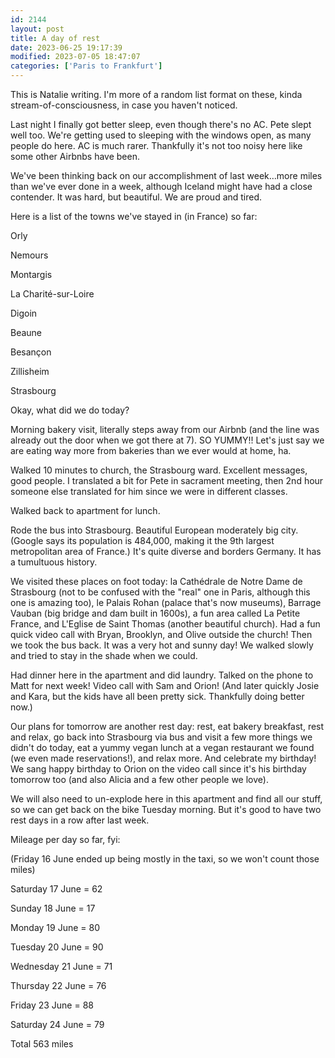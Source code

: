 ```yaml
---
id: 2144
layout: post
title: A day of rest
date: 2023-06-25 19:17:39
modified: 2023-07-05 18:47:07
categories: ['Paris to Frankfurt']
---
```



This is Natalie writing. I'm more of a random list format on these, kinda stream-of-consciousness, in case you haven't noticed. 




Last night I finally got better sleep, even though there's no AC. Pete slept well too. We're getting used to sleeping with the windows open, as many people do here. AC is much rarer. Thankfully it's not too noisy here like some other Airbnbs have been.  




We've been thinking back on our accomplishment of last week…more miles than we've ever done in a week, although Iceland might have had a close contender. It was hard, but beautiful. We are proud and tired. 




Here is a list of the towns we've stayed in (in France) so far: 




Orly




Nemours




Montargis




La Charité-sur-Loire




Digoin




Beaune




Besançon




Zillisheim




Strasbourg 




Okay, what did we do today?




Morning bakery visit, literally steps away from our Airbnb (and the line was already out the door when we got there at 7). SO YUMMY!! Let's just say we are eating way more from bakeries than we ever would at home, ha. 




Walked 10 minutes to church, the Strasbourg ward. Excellent messages, good people. I translated a bit for Pete in sacrament meeting, then 2nd hour someone else translated for him since we were in different classes. 




Walked back to apartment for lunch.




Rode the bus into Strasbourg. Beautiful European moderately big city. (Google says its population is 484,000, making it the 9th largest metropolitan area of France.) It's quite diverse and borders Germany. It has a tumultuous history. 




We visited these places on foot today: la Cathédrale de Notre Dame de Strasbourg (not to be confused with the "real" one in Paris, although this one is amazing too), le Palais Rohan (palace that's now museums), Barrage Vauban (big bridge and dam built in 1600s), a fun area called La Petite France, and L'Eglise de Saint Thomas (another beautiful church). Had a fun quick video call with Bryan, Brooklyn, and Olive outside the church! Then we took the bus back. It was a very hot and sunny day! We walked slowly and tried to stay in the shade when we could.




Had dinner here in the apartment and did laundry. Talked on the phone to Matt for next week! Video call with Sam and Orion! (And later quickly Josie and Kara, but the kids have all been pretty sick. Thankfully doing better now.)




Our plans for tomorrow are another rest day: rest, eat bakery breakfast, rest and relax, go back into Strasbourg via bus and visit a few more things we didn't do today, eat a yummy vegan lunch at a vegan restaurant we found (we even made reservations!), and relax more. And celebrate my birthday! We sang happy birthday to Orion on the video call since it's his birthday tomorrow too (and also Alicia and a few other people we love). 




We will also need to un-explode here in this apartment and find all our stuff, so we can get back on the bike Tuesday morning. But it's good to have two rest days in a row after last week.




Mileage per day so far, fyi:




(Friday 16 June ended up being mostly in the taxi, so we won't count those miles)




Saturday 17 June = 62 




Sunday 18 June = 17 




Monday 19 June = 80 




Tuesday 20 June = 90 




Wednesday 21 June = 71 




Thursday 22 June = 76 




Friday 23 June = 88 




Saturday 24 June = 79 




Total 563 miles 



